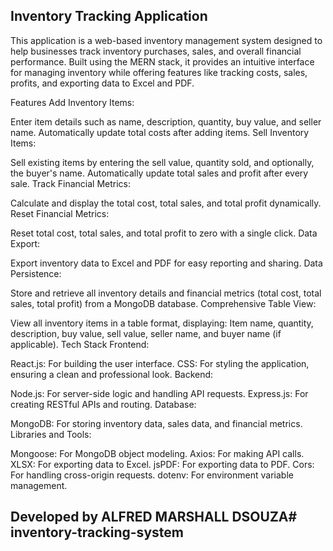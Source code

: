 ## Inventory Tracking Application
This application is a web-based inventory management system designed to help businesses track inventory purchases, sales, and overall financial performance. Built using the MERN stack, it provides an intuitive interface for managing inventory while offering features like tracking costs, sales, profits, and exporting data to Excel and PDF.

Features
Add Inventory Items:

Enter item details such as name, description, quantity, buy value, and seller name.
Automatically update total costs after adding items.
Sell Inventory Items:

Sell existing items by entering the sell value, quantity sold, and optionally, the buyer's name.
Automatically update total sales and profit after every sale.
Track Financial Metrics:

Calculate and display the total cost, total sales, and total profit dynamically.
Reset Financial Metrics:

Reset total cost, total sales, and total profit to zero with a single click.
Data Export:

Export inventory data to Excel and PDF for easy reporting and sharing.
Data Persistence:

Store and retrieve all inventory details and financial metrics (total cost, total sales, total profit) from a MongoDB database.
Comprehensive Table View:

View all inventory items in a table format, displaying:
Item name, quantity, description, buy value, sell value, seller name, and buyer name (if applicable).
Tech Stack
Frontend:

React.js: For building the user interface.
CSS: For styling the application, ensuring a clean and professional look.
Backend:

Node.js: For server-side logic and handling API requests.
Express.js: For creating RESTful APIs and routing.
Database:

MongoDB: For storing inventory data, sales data, and financial metrics.
Libraries and Tools:

Mongoose: For MongoDB object modeling.
Axios: For making API calls.
XLSX: For exporting data to Excel.
jsPDF: For exporting data to PDF.
Cors: For handling cross-origin requests.
dotenv: For environment variable management.

## Developed by ALFRED MARSHALL DSOUZA#   i n v e n t o r y - t r a c k i n g - s y s t e m  
 